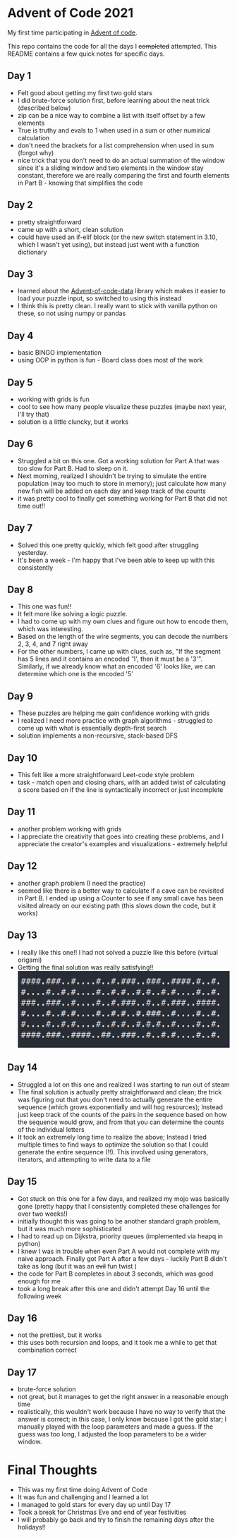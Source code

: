# Advent of Code 2021

My first time participating in [Advent of code](https://adventofcode.com/2021).

This repo contains the code for all the days I ~~completed~~ attempted. This README contains a few quick notes for specific days.

## Day 1
- Felt good about getting my first two gold stars
- I did brute-force solution first, before learning about the neat trick (described below)
- zip can be a nice way to combine a list with itself offset by a few elements
- True is truthy and evals to 1 when used in a sum or other numirical calculation
- don't need the brackets for a list comprehension when used in sum (forgot why)
- nice trick that you don't need to do an actual summation of the window since it's a sliding window and two
elements in the window stay constant, therefore we are really comparing the first and fourth elements in Part B - knowing that simplifies the code 

## Day 2
- pretty straightforward
- came up with a short, clean solution
- could have used an if-elif block (or the new switch statement in 3.10, which I wasn't yet using), but instead just went with a function dictionary

## Day 3
- learned about the [Advent-of-code-data](https://github.com/wimglenn/advent-of-code-data) library which makes it easier to load your puzzle input, so switched to using this instead
- I think this is pretty clean. I really want to stick with vanilla python on these, so not using numpy or pandas

## Day 4
- basic BINGO implementation
- using OOP in python is fun - Board class does most of the work

## Day 5
- working with grids is fun
- cool to see how many people visualize these puzzles (maybe next year, I'll try that)
- solution is a little cluncky, but it works

## Day 6
- Struggled a bit on this one. Got a working solution for Part A that was too slow for Part B. Had to sleep on it.
- Next morning, realized I shouldn't be trying to simulate the entire population (way too much to store in memory); just calculate how many new fish will be added on each day and keep track of the counts
- it was pretty cool to finally get something working for Part B that did not time out!!

## Day 7
- Solved this one pretty quickly, which felt good after struggling yesterday. 
- It's been a week - I'm happy that I've been able to keep up with this consistently

## Day 8
- This one was fun!!
- It felt more like solving a logic puzzle.
- I had to come up with my own clues and figure out how to encode them, which was interesting.
- Based on the length of the wire segments, you can decode the numbers 2, 3, 4, and 7 right away
- For the other numbers, I came up with clues, such as, "If the segment has 5 lines and it contains an encoded '1', then it must be a '3'". Similarly, if we already know what an encoded '6' looks like, we can determine which one is the encoded '5'

## Day 9
- These puzzles are helping me gain confidence working with grids
- I realized I need more practice with graph algorithms - struggled to come up with what is essentially depth-first search 
- solution implements a non-recursive, stack-based DFS

## Day 10
- This felt like a more straightforward Leet-code style problem
- task - match open and closing chars, with an added twist of calculating a score based on if the line is syntactically incorrect or just incomplete

## Day 11
- another problem working with grids
- I appreciate the creativity that goes into creating these problems, and I appreciate the creator's examples and visualizations - extremely helpful

## Day 12
- another graph problem (I need the practice)
- seemed like there is a better way to calculate if a cave can be revisited in Part B. I ended up using a Counter to see if any small cave has been visited already on our existing path (this slows down the code, but it works)

## Day 13
- I really like this one!! I had not solved a puzzle like this before (virtual origami)
- Getting the final solution was really satisfying!!
  ![My Solution](docs/images/aoc2021_day13.png)

## Day 14
- Struggled a lot on this one and realized I was starting to run out of steam
- The final solution is actually pretty straightforward and clean; the trick was figuring out that you don't need to actually generate the entire sequence (which grows exponentially and will hog resources); Instead just keep track of the counts of the pairs in the sequence based on how the sequence would grow, and from that you can determine the counts of the individual letters
- It took an extremely long time to realize the above; Instead I tried multiple times to find ways to optimize the solution so that I could generate the entire sequence (!!). This involved using generators, iterators, and attempting to write data to a file

## Day 15
- Got stuck on this one for a few days, and realized my mojo was basically gone (pretty happy that I consistently completed these challenges for over two weeks!)
- initially thought this was going to be another standard graph problem, but it was much more sophisticated
- I had to read up on Dijkstra, priority queues (implemented via heapq in python)
- I knew I was in trouble when even Part A would not complete with my naive approach. Finally got Part A after a few days - luckily Part B didn't take as long (but it was an ~~evil~~ fun twist )
- the code for Part B completes in about 3 seconds, which was good enough for me
- took a long break after this one and didn't attempt Day 16 until the following week

## Day 16
- not the prettiest, but it works
- this uses both recursion and loops, and it took me a while to get that combination correct
    
## Day 17
- brute-force solution
- not great, but it manages to get the right answer in a reasonable enough time
- realistically, this wouldn't work because I have no way to verify that the answer is correct; in this case, I only know because I got the gold star; I manually played with the loop parameters and made a guess. If the guess was too long, I adjusted the loop parameters to be a wider window.


# Final Thoughts

- This was my first time doing Advent of Code
- It was fun and challenging and I learned a lot
- I managed to gold stars for every day up until Day 17
- Took a break for Christmas Eve and end of year festivities
- I will probably go back and try to finish the remaining days after the holidays!!
